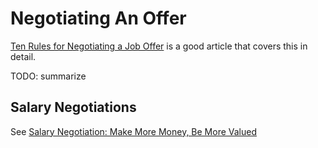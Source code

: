 
# Negotiating An Offer

[Ten Rules for Negotiating a Job Offer](https://haseebq.com/my-ten-rules-for-negotiating-a-job-offer/) is a good article that covers this in detail.

TODO: summarize

## Salary Negotiations

See [Salary Negotiation: Make More Money, Be More Valued](https://www.kalzumeus.com/2012/01/23/salary-negotiation/)

